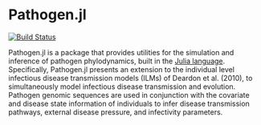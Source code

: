 # Pathogen.jl

[![Build Status](https://travis-ci.org/jangevaare/Pathogen.jl.svg?branch=alpha)](https://travis-ci.org/jangevaare/Pathogen.jl)

Pathogen.jl is a package that provides utilities for the simulation and
inference of pathogen phylodynamics, built in the [Julia
language](http://julialang.org). Specifically, Pathogen.jl presents an extension
to the individual level infectious disease transmission models (ILMs) of Deardon
et al. (2010), to simultaneously model infectious disease transmission and
evolution. Pathogen genomic sequences are used in conjunction with the covariate
and disease state information of individuals to infer disease transmission
pathways, external disease pressure, and infectivity parameters.
